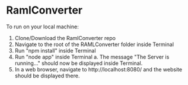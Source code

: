 # RamlConverter

To run on your local machine:
1. Clone/Download the RamlConverter repo
2. Navigate to the root of the RAMLConverter folder inside Terminal
3. Run "npm install" inside Terminal
4. Run "node app" inside Terminal
  a. The message "The Server is running..." should now be displayed inside Terminal.
6. In a web browser, navigate to http://localhost:8080/ and the website should be displayed there.
